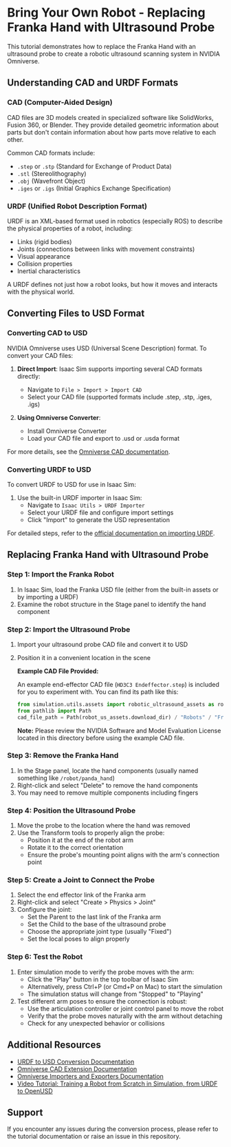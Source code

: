 # Bring Your Own Robot - Replacing Franka Hand with Ultrasound Probe

This tutorial demonstrates how to replace the Franka Hand with an ultrasound probe to create a robotic ultrasound scanning system in NVIDIA Omniverse.

## Understanding CAD and URDF Formats

### CAD (Computer-Aided Design)
CAD files are 3D models created in specialized software like SolidWorks, Fusion 360, or Blender. They provide detailed geometric information about parts but don't contain information about how parts move relative to each other.

Common CAD formats include:
- `.step` or `.stp` (Standard for Exchange of Product Data)
- `.stl` (Stereolithography)
- `.obj` (Wavefront Object)
- `.iges` or `.igs` (Initial Graphics Exchange Specification)

### URDF (Unified Robot Description Format)
URDF is an XML-based format used in robotics (especially ROS) to describe the physical properties of a robot, including:
- Links (rigid bodies)
- Joints (connections between links with movement constraints)
- Visual appearance
- Collision properties
- Inertial characteristics

A URDF defines not just how a robot looks, but how it moves and interacts with the physical world.

## Converting Files to USD Format

### Converting CAD to USD

NVIDIA Omniverse uses USD (Universal Scene Description) format. To convert your CAD files:

1. **Direct Import**: Isaac Sim supports importing several CAD formats directly:
   - Navigate to `File > Import > Import CAD`
   - Select your CAD file (supported formats include .step, .stp, .iges, .igs)

2. **Using Omniverse Converter**:
   - Install Omniverse Converter
   - Load your CAD file and export to .usd or .usda format

For more details, see the [Omniverse CAD documentation](https://docs.omniverse.nvidia.com/extensions/latest/ext_cad-converter/manual.html).

### Converting URDF to USD

To convert URDF to USD for use in Isaac Sim:

1. Use the built-in URDF importer in Isaac Sim:
   - Navigate to `Isaac Utils > URDF Importer`
   - Select your URDF file and configure import settings
   - Click "Import" to generate the USD representation

For detailed steps, refer to the [official documentation on importing URDF](https://docs.isaacsim.omniverse.nvidia.com/latest/importer_exporter/import_urdf.html).

## Replacing Franka Hand with Ultrasound Probe

### Step 1: Import the Franka Robot
1. In Isaac Sim, load the Franka USD file (either from the built-in assets or by importing a URDF)
2. Examine the robot structure in the Stage panel to identify the hand component

### Step 2: Import the Ultrasound Probe
1. Import your ultrasound probe CAD file and convert it to USD
2. Position it in a convenient location in the scene

   **Example CAD File Provided:**

   An example end-effector CAD file (`HD3C3 Endeffector.step`) is included for you to experiment with. You can find its path like this:

   ```python
   from simulation.utils.assets import robotic_ultrasound_assets as robot_us_assets
   from pathlib import Path
   cad_file_path = Path(robot_us_assets.download_dir) / "Robots" / "Franka" / "End_effector" / "HD3C3 Endeffector.step"
   ```

   **Note:** Please review the NVIDIA Software and Model Evaluation License located in this directory before using the example CAD file.

### Step 3: Remove the Franka Hand
1. In the Stage panel, locate the hand components (usually named something like `/robot/panda_hand`)
2. Right-click and select "Delete" to remove the hand components
3. You may need to remove multiple components including fingers

### Step 4: Position the Ultrasound Probe
1. Move the probe to the location where the hand was removed
2. Use the Transform tools to properly align the probe:
   - Position it at the end of the robot arm
   - Rotate it to the correct orientation
   - Ensure the probe's mounting point aligns with the arm's connection point

### Step 5: Create a Joint to Connect the Probe
1. Select the end effector link of the Franka arm
2. Right-click and select "Create > Physics > Joint"
3. Configure the joint:
   - Set the Parent to the last link of the Franka arm
   - Set the Child to the base of the ultrasound probe
   - Choose the appropriate joint type (usually "Fixed")
   - Set the local poses to align properly

### Step 6: Test the Robot
1. Enter simulation mode to verify the probe moves with the arm:
   - Click the "Play" button in the top toolbar of Isaac Sim
   - Alternatively, press Ctrl+P (or Cmd+P on Mac) to start the simulation
   - The simulation status will change from "Stopped" to "Playing"
2. Test different arm poses to ensure the connection is robust:
   - Use the articulation controller or joint control panel to move the robot
   - Verify that the probe moves naturally with the arm without detaching
   - Check for any unexpected behavior or collisions


## Additional Resources

- [URDF to USD Conversion Documentation](https://docs.isaacsim.omniverse.nvidia.com/latest/importer_exporter/import_urdf.html#tutorial-import-urdf)
- [Omniverse CAD Extension Documentation](https://docs.omniverse.nvidia.com/extensions/latest/ext_cad-converter/manual.html)
- [Omniverse Importers and Exporters Documentation](https://docs.isaacsim.omniverse.nvidia.com/4.5.0/robot_setup/importers_exporters.html)
- [Video Tutorial: Training a Robot from Scratch in Simulation, from URDF to OpenUSD](https://www.youtube.com/live/_HMk7I-vSBQ)

## Support

If you encounter any issues during the conversion process, please refer to the tutorial documentation or raise an issue in this repository.
